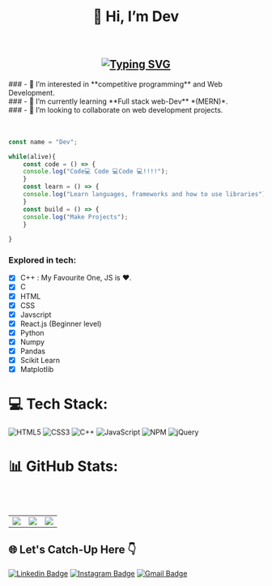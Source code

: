 <h1 align="center"> 👋 Hi, I’m Dev </h1><br>

<h2 align="center">
<a href="https://git.io/typing-svg"><img src="https://readme-typing-svg.demolab.com?font=Fira+Code&pause=1000&color=56F770&center=true&width=435&lines=A+Programmer+from+India" alt="Typing SVG" /></a>
</h2>
### - 👀 I’m interested in **competitive programming** and Web Development. <br>
### - 🌱 I’m currently learning **Full stack web-Dev** *(MERN)*. <br>
### - 💞️ I’m looking to collaborate on web development projects. <br>
<br><br>

```js
const name = "Dev";

while(alive){
    const code = () => {
    console.log("Code💻 Code 💻Code 💻!!!!");
    }
    const learn = () => {
    console.log("Learn languages, frameworks and how to use libraries");
    }
    const build = () => {
    console.log("Make Projects");
    }
    
}
```
<!-- ![Web-dev coding](https://www.renderinfotech.com/assets/image/web-development.gif)-->

 ### Explored in tech:
 - [x] C++ : My Favourite One, JS is ❤️.
 - [x] C 
 - [x] HTML
 - [x] CSS
 - [x] Javscript
 - [x] React.js (Beginner level)
 - [x] Python
 - [x] Numpy
 - [x] Pandas
 - [x] Scikit Learn
 - [x] Matplotlib
# 💻 Tech Stack:
![HTML5](https://img.shields.io/badge/html5-%23E34F26.svg?style=for-the-badge&logo=html5&logoColor=white) ![CSS3](https://img.shields.io/badge/css3-%231572B6.svg?style=for-the-badge&logo=css3&logoColor=white) ![C++](https://img.shields.io/badge/c++-%2300599C.svg?style=for-the-badge&logo=c%2B%2B&logoColor=white) ![JavaScript](https://img.shields.io/badge/javascript-%23323330.svg?style=for-the-badge&logo=javascript&logoColor=%23F7DF1E) ![NPM](https://img.shields.io/badge/NPM-%23000000.svg?style=for-the-badge&logo=npm&logoColor=white) ![jQuery](https://img.shields.io/badge/jquery-%230769AD.svg?style=for-the-badge&logo=jquery&logoColor=white) 
# 📊 GitHub Stats:

<div align="center">
  <table>
    <tr>
      <td><img src="https://github-readme-stats.vercel.app/api?username=Devvarshney11&theme=vue-dark&hide_border=false&include_all_commits=false&count_private=false"></td>         <br/>
      <td><img src="https://github-readme-streak-stats.herokuapp.com/?user=Devvarshney11&theme=vue-dark&hide_border=false"></td><br/>
      <td><img src="https://github-readme-stats.vercel.app/api/top-langs/?username=Devvarshney11&theme=vue-dark&hide_border=false&include_all_commits=false&count_private=false&layout=compact"></td>
    </tr>
  </table>
</div>

## 🌐 Let's Catch-Up Here 👇
[![Linkedin Badge](https://img.shields.io/badge/-Dev%20Varshney-blue?style=flat-square&logo=Linkedin&logoColor=white&link=https:https://www.linkedin.com/in/varshneydev27)](https://www.linkedin.com/in/varshneydev27)
[![Instagram Badge](https://img.shields.io/badge/-Dev%20Varshney-purple?style=flat-square&logo=instagram&logoColor=white&link=https://www.instagram.com/devvarshney11/)](https://www.instagram.com/devvarshney11/)
[![Gmail Badge](https://img.shields.io/badge/-Devvarshney11@gmail.com-c14438?style=flat-square&logo=Gmail&logoColor=white&link=mailto:Devvarshney11@gmail.com)](mailto:Devvarshney11@gmail.com)
